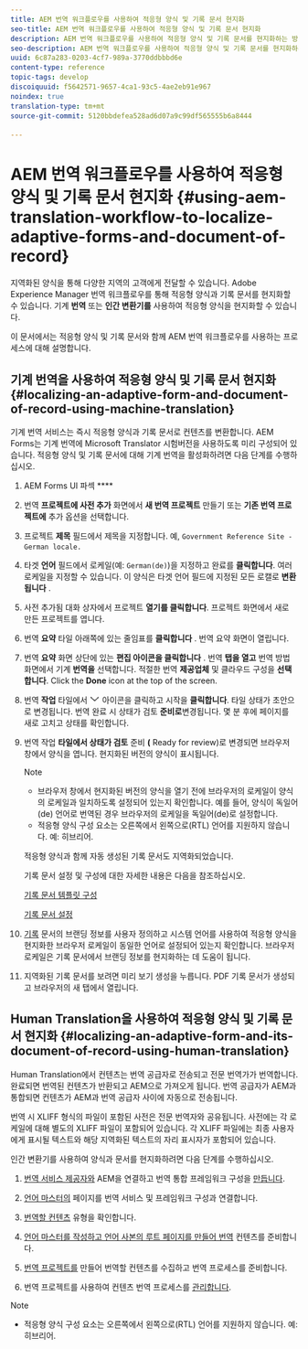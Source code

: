 ```yaml
---
title: AEM 번역 워크플로우를 사용하여 적응형 양식 및 기록 문서 현지화
seo-title: AEM 번역 워크플로우를 사용하여 적응형 양식 및 기록 문서 현지화
description: AEM 번역 워크플로우를 사용하여 적응형 양식 및 기록 문서를 현지화하는 방법을 학습합니다.
seo-description: AEM 번역 워크플로우를 사용하여 적응형 양식 및 기록 문서를 현지화하는 방법을 학습합니다.
uuid: 6c87a283-0203-4cf7-989a-3770ddbbbd6e
content-type: reference
topic-tags: develop
discoiquuid: f5642571-9657-4ca1-93c5-4ae2eb91e967
noindex: true
translation-type: tm+mt
source-git-commit: 5120bbdefea528ad6d07a9c99df565555b6a8444

---
```



# AEM 번역 워크플로우를 사용하여 적응형 양식 및 기록 문서 현지화 {#using-aem-translation-workflow-to-localize-adaptive-forms-and-document-of-record}

지역화된 양식을 통해 다양한 지역의 고객에게 전달할 수 있습니다. Adobe Experience Manager 번역 워크플로우를 통해 적응형 양식과 기록 문서를 현지화할 수 있습니다. 기계 **번역** 또는 **인간 변환기를** 사용하여 적응형 양식을 현지화할 수 있습니다.

이 문서에서는 적응형 양식 및 기록 문서와 함께 AEM 번역 워크플로우를 사용하는 프로세스에 대해 설명합니다.

## 기계 번역을 사용하여 적응형 양식 및 기록 문서 현지화 {#localizing-an-adaptive-form-and-document-of-record-using-machine-translation}

기계 번역 서비스는 즉시 적응형 양식과 기록 문서로 컨텐츠를 변환합니다. AEM Forms는 기계 번역에 Microsoft Translator 시험버전을 사용하도록 미리 구성되어 있습니다. 적응형 양식 및 기록 문서에 대해 기계 번역을 활성화하려면 다음 단계를 수행하십시오.

1. AEM Forms UI 파섹  ****
1. 번역 **프로젝트에 사전 추가** 화면에서 **새 번역 프로젝트** 만들기 또는 **기존 번역 프로젝트에** 추가 옵션을 선택합니다.
1. 프로젝트 **제목** 필드에서 제목을 지정합니다. 예, `Government Reference Site - German locale.`
1. 타겟 **언어** 필드에서 로케일(예: `German(de)`)을 지정하고 완료를 **클릭합니다**. 여러 로케일을 지정할 수 있습니다. 이 양식은 타겟 언어 필드에 지정된 모든 로캘로 **변환됩니다** .
1. 사전 추가됨 대화 상자에서 프로젝트 **열기를 클릭합니다**. 프로젝트 화면에서 새로 만든 프로젝트를 엽니다.
1. 번역 **요약** 타일 아래쪽에 있는 줄임표를 **클릭합니다** . 번역 요약 화면이 열립니다.
1. 번역 **요약** 화면 상단에 있는 **편집 아이콘을 클릭합니다** . 번역 **탭을 열고** 번역 방법 화면에서 기계 **번역을** 선택합니다. 적절한 번역 **제공업체** 및 클라우드 구성을 **선택합니다**. Click the **Done** icon at the top of the screen.
1. 번역 **작업** 타일에서 ![aem62forms_downarrow](assets/aem62forms_downarrow.png) 아이콘을 클릭하고 시작을 **클릭합니다**. 타일 상태가 초안으로 변경됩니다. 번역 완료 시 상태가 검토 **준비로**&#x200B;변경됩니다. 몇 분 후에 페이지를 새로 고치고 상태를 확인합니다.
1. 번역 작업 **타일에서 상태가 검토** 준비 **(** Ready for review)로 변경되면 브라우저 창에서 양식을 엽니다. 현지화된 버전의 양식이 표시됩니다.

   >[!NOTE]
   >
   >* 브라우저 창에서 현지화된 버전의 양식을 열기 전에 브라우저의 로케일이 양식의 로케일과 일치하도록 설정되어 있는지 확인합니다. 예를 들어, 양식이 독일어(de) 언어로 번역된 경우 브라우저의 로케일을 독일어(de)로 설정합니다.
   >* 적응형 양식 구성 요소는 오른쪽에서 왼쪽으로(RTL) 언어를 지원하지 않습니다. 예: 히브리어.


   적응형 양식과 함께 자동 생성된 기록 문서도 지역화되었습니다.

   기록 문서 설정 및 구성에 대한 자세한 내용은 다음을 참조하십시오.

   [기록 문서 템플릿 구성](/help/forms/using/generate-document-of-record-for-non-xfa-based-adaptive-forms.md#p-document-of-record-template-configuration-p)

   [기록 문서 설정](/help/forms/using/generate-document-of-record-for-non-xfa-based-adaptive-forms.md#p-document-of-record-settings-p)

1. [기록](/help/forms/using/generate-document-of-record-for-non-xfa-based-adaptive-forms.md) 문서의 브랜딩 정보를 사용자 정의하고 시스템 언어를 사용하여 적응형 양식을 현지화한 브라우저 로케일이 동일한 언어로 설정되어 있는지 확인합니다. 브라우저 로케일은 기록 문서에서 브랜딩 정보를 현지화하는 데 도움이 됩니다.
1. 지역화된 기록 문서를 보려면 미리 보기 생성을 누릅니다. PDF 기록 문서가 생성되고 브라우저의 새 탭에서 열립니다.

## Human Translation을 사용하여 적응형 양식 및 기록 문서 현지화 {#localizing-an-adaptive-form-and-its-document-of-record-using-human-translation}

Human Translation에서 컨텐츠는 번역 공급자로 전송되고 전문 번역가가 번역합니다. 완료되면 번역된 컨텐츠가 반환되고 AEM으로 가져오게 됩니다. 번역 공급자가 AEM과 통합되면 컨텐츠가 AEM과 번역 공급자 사이에 자동으로 전송됩니다.

번역 시 XLIFF 형식의 파일이 포함된 사전은 전문 번역자와 공유됩니다. 사전에는 각 로케일에 대해 별도의 XLIFF 파일이 포함되어 있습니다. 각 XLIFF 파일에는 최종 사용자에게 표시될 텍스트와 해당 지역화된 텍스트의 자리 표시자가 포함되어 있습니다.

인간 변환기를 사용하여 양식과 문서를 현지화하려면 다음 단계를 수행하십시오.

1. [번역 서비스 제공자와](/help/sites-administering/tc-tic.md) AEM을 연결하고 번역 통합 프레임워크 구성을 [만듭니다](/help/sites-administering/tc-tic.md).

1. [언어 마스터의](/help/sites-administering/tc-tic.md) 페이지를 번역 서비스 및 프레임워크 구성과 연결합니다.

1. [번역할 컨텐츠](/help/sites-administering/tc-rules.md) 유형을 확인합니다.

1. [언어 마스터를 작성하고 언어 사본의 루트 페이지를 만들어 번역](/help/sites-administering/tc-prep.md) 컨텐츠를 준비합니다.

1. [번역 프로젝트를](/help/sites-administering/tc-manage.md) 만들어 번역할 컨텐츠를 수집하고 번역 프로세스를 준비합니다.

1. 번역 프로젝트를 사용하여 컨텐츠 번역 프로세스를 [관리합니다](/help/sites-administering/tc-manage.md).

>[!NOTE]
>
>* 적응형 양식 구성 요소는 오른쪽에서 왼쪽으로(RTL) 언어를 지원하지 않습니다. 예: 히브리어.
>



